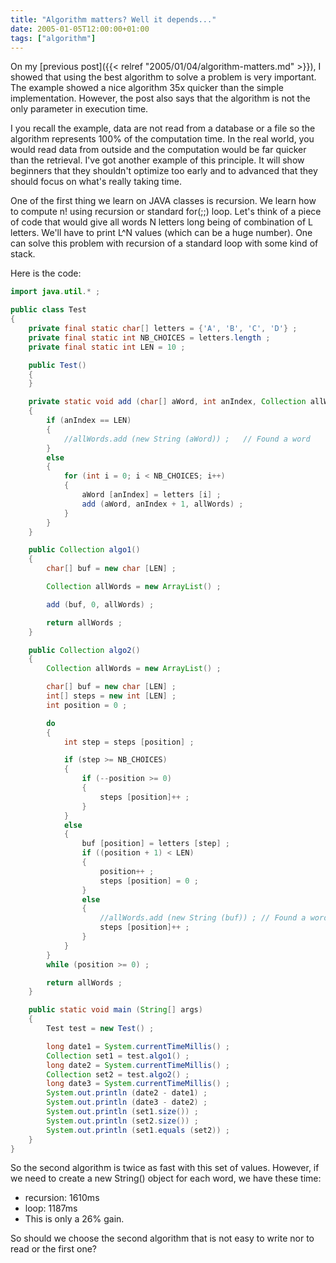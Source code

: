 ```yaml
---
title: "Algorithm matters? Well it depends..."
date: 2005-01-05T12:00:00+01:00
tags: ["algorithm"]
---
```


On my [previous post]({{< relref "2005/01/04/algorithm-matters.md" >}}), I showed that using the best algorithm to solve a problem is very important. The example showed a nice algorithm 35x quicker than the simple implementation. However, the post also says that the algorithm is not the only parameter in execution time.

I you recall the example, data are not read from a database or a file so the algorithm represents 100% of the computation time. In the real world, you would read data from outside and the computation would be far quicker than the retrieval. I've got another example of this principle. It will show beginners that they shouldn't optimize too early and to advanced that they should focus on what's really taking time.

One of the first thing we learn on JAVA classes is recursion. We learn how to compute n! using recursion or standard for(;;) loop. Let's think of a piece of code that would give all words N letters long being of combination of L letters. We'll have to print L^N values (which can be a huge number). One can solve this problem with recursion of a standard loop with some kind of stack.

Here is the code:

```java
import java.util.* ;

public class Test
{
	private final static char[] letters = {'A', 'B', 'C', 'D'} ;
	private final static int NB_CHOICES = letters.length ;
	private final static int LEN = 10 ;

	public Test()
	{
	}

	private static void add (char[] aWord, int anIndex, Collection allWords)
	{
		if (anIndex == LEN)
		{
			//allWords.add (new String (aWord)) ;	// Found a word
		}
		else
		{
			for (int i = 0; i < NB_CHOICES; i++)
			{
				aWord [anIndex] = letters [i] ;
				add (aWord, anIndex + 1, allWords) ;
			}
		}
	}

	public Collection algo1()
	{
		char[] buf = new char [LEN] ;

		Collection allWords = new ArrayList() ;

		add (buf, 0, allWords) ;

		return allWords ;
	}

	public Collection algo2()
	{
		Collection allWords = new ArrayList() ;

		char[] buf = new char [LEN] ;
		int[] steps = new int [LEN] ;
		int position = 0 ;

		do
		{
			int step = steps [position] ;

			if (step >= NB_CHOICES)
			{
				if (--position >= 0)
				{
					steps [position]++ ;
				}
			}
			else
			{
				buf [position] = letters [step] ;
				if ((position + 1) < LEN)
				{
					position++ ;
					steps [position] = 0 ;
				}
				else
				{
					//allWords.add (new String (buf)) ;	// Found a word
					steps [position]++ ;
				}
			}
		}
		while (position >= 0) ;

		return allWords ;
	}

	public static void main (String[] args)
	{
		Test test = new Test() ;

		long date1 = System.currentTimeMillis() ;
		Collection set1 = test.algo1() ;
		long date2 = System.currentTimeMillis() ;
		Collection set2 = test.algo2() ;
		long date3 = System.currentTimeMillis() ;
		System.out.println (date2 - date1) ;
		System.out.println (date3 - date2) ;
		System.out.println (set1.size()) ;
		System.out.println (set2.size()) ;
		System.out.println (set1.equals (set2)) ;
	}
}
```

So the second algorithm is twice as fast with this set of values. However, if we need to create a new String() object for each word, we have these time:

 + recursion: 1610ms
 + loop: 1187ms
 + This is only a 26% gain.

So should we choose the second algorithm that is not easy to write nor to read or the first one?
